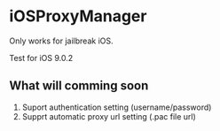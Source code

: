 # iOSProxyManager

Only works for jailbreak iOS.

Test for iOS 9.0.2


What will comming soon
----------------------
1. Suport authentication setting (username/password)
2. Supprt automatic proxy url setting (.pac file url)
